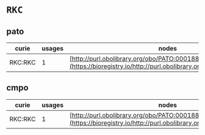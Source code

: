 # `RKC`

## pato

| curie   |   usages | nodes                                                                                                             |
|---------|----------|-------------------------------------------------------------------------------------------------------------------|
| RKC:RKC |        1 | [http://purl.obolibrary.org/obo/PATO:0001881](https://bioregistry.io/http://purl.obolibrary.org/obo/PATO:0001881) |
## cmpo

| curie   |   usages | nodes                                                                                                             |
|---------|----------|-------------------------------------------------------------------------------------------------------------------|
| RKC:RKC |        1 | [http://purl.obolibrary.org/obo/PATO:0001881](https://bioregistry.io/http://purl.obolibrary.org/obo/PATO:0001881) |
